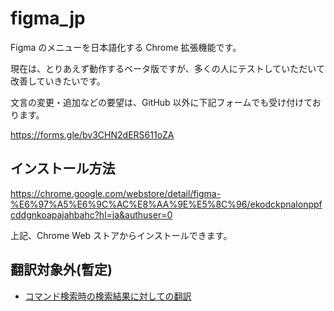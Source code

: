 # figma_jp

Figma のメニューを日本語化する Chrome 拡張機能です。

現在は、とりあえず動作するベータ版ですが、多くの人にテストしていただいて改善していきたいです。

文言の変更・追加などの要望は、GitHub 以外に下記フォームでも受け付けております。

<https://forms.gle/bv3CHN2dERS611oZA>

## インストール方法

<https://chrome.google.com/webstore/detail/figma-%E6%97%A5%E6%9C%AC%E8%AA%9E%E5%8C%96/ekodckpnalonppfcddgnkoapajahbahc?hl=ja&authuser=0>

上記、Chrome Web ストアからインストールできます。

## 翻訳対象外(暫定)

- [コマンド検索時の検索結果に対しての翻訳](https://github.com/junkawa/figma_jp/issues/1)

